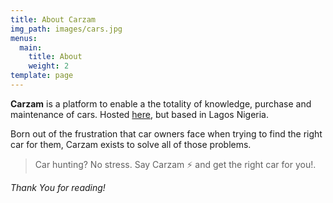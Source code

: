 ```yaml
---
title: About Carzam
img_path: images/cars.jpg
menus:
  main:
    title: About
    weight: 2
template: page
---
```


**Carzam** is a platform to enable a the totality of knowledge, purchase and maintenance of cars. Hosted [here](https://mycarzam.com), but based in Lagos Nigeria.

Born out of the frustration that car owners face when trying to find the right car for them, Carzam exists to solve all of those problems.

> Car hunting? No stress. Say Carzam ⚡ and get the right car for you!.

_Thank You for reading!_
